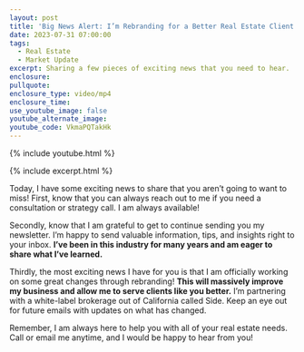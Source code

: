 ```yaml
---
layout: post
title: 'Big News Alert: I’m Rebranding for a Better Real Estate Client Experience'
date: 2023-07-31 07:00:00
tags:
  - Real Estate
  - Market Update
excerpt: Sharing a few pieces of exciting news that you need to hear.
enclosure:
pullquote:
enclosure_type: video/mp4
enclosure_time:
use_youtube_image: false
youtube_alternate_image:
youtube_code: VkmaPQTakHk
---
```

{% include youtube.html %}

{% include excerpt.html %}

Today, I have some exciting news to share that you aren’t going to want to miss! First, know that you can always reach out to me if you need a consultation or strategy call. I am always available!&nbsp;

Secondly, know that I am grateful to get to continue sending you my newsletter. I’m happy to send valuable information, tips, and insights right to your inbox. **I’ve been in this industry for many years and am eager to share what I’ve learned.&nbsp;**

Thirdly, the most exciting news I have for you is that I am officially working on some great changes through rebranding! **This will massively improve my business and allow me to serve clients like you better.** I’m partnering with a white-label brokerage out of California called Side. Keep an eye out for future emails with updates on what has changed.&nbsp;

Remember, I am always here to help you with all of your real estate needs. Call or email me anytime, and I would be happy to hear from you!